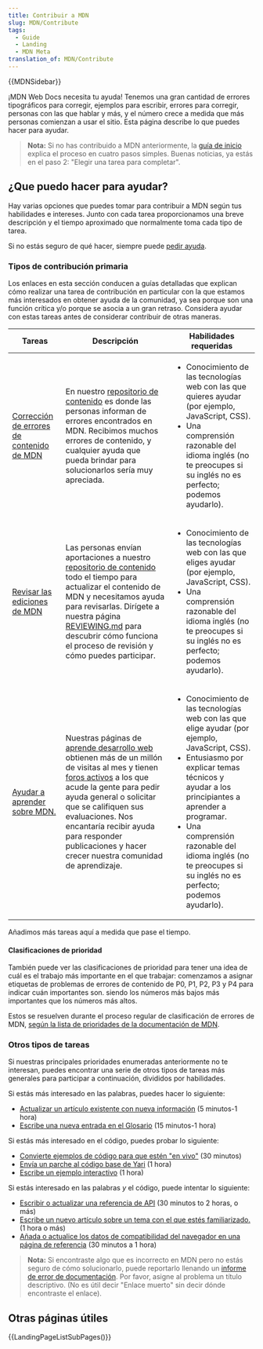 ```yaml
---
title: Contribuir a MDN
slug: MDN/Contribute
tags:
  - Guide
  - Landing
  - MDN Meta
translation_of: MDN/Contribute
---
```

{{MDNSidebar}}

¡MDN Web Docs necesita tu ayuda! Tenemos una gran cantidad de errores tipográficos para corregir, ejemplos para escribir, errores para corregir, personas con las que hablar y más, y el número crece a medida que más personas comienzan a usar el sitio. Esta página describe lo que puedes hacer para ayudar. 

> **Nota:** Si no has contribuido a MDN anteriormente, la [guía de inicio](/es/docs/MDN/Contribute/Getting_started) explica el proceso en cuatro pasos simples. Buenas noticias, ya estás en el paso 2: "Elegir una tarea para completar". 

## ¿Que puedo hacer para ayudar?

Hay varias opciones que puedes tomar para contribuir a MDN según tus habilidades e intereses. Junto con cada tarea proporcionamos una breve descripción y el tiempo aproximado que normalmente toma cada tipo de tarea.

Si no estás seguro de qué hacer, siempre puede [pedir ayuda](/es/docs/MDN/Contribute/Getting_started#step_4_ask_for_help).

### Tipos de contribución primaria

Los enlaces en esta sección conducen a guías detalladas que explican cómo realizar una tarea de contribución en particular con la que estamos más interesados en obtener ayuda de la comunidad, ya sea porque son una función crítica y/o porque se asocia a un gran retraso. Considera ayudar con estas tareas antes de considerar contribuir de otras maneras.

<table class="standard-table">
  <thead>
    <tr>
      <th scope="col">Tareas</th>
      <th scope="col">Descripción</th>
      <th scope="col">Habilidades requeridas</th>
    </tr>
  </thead>
  <tbody>
    <tr>
      <td>
        <a href="/es/docs/MDN/Contribute/Fixing_MDN_content_bugs"
          >Corrección de errores de contenido de MDN</a
        >
      </td>
      <td>
        En nuestro <a href="https://github.com/mdn/translated-content/issues">
        repositorio de contenido</a> es donde las personas informan de errores
        encontrados en MDN. Recibimos muchos errores de contenido, y cualquier
        ayuda que pueda brindar para solucionarlos sería muy apreciada.
      </td>
      <td>
        <ul>
          <li>
            Conocimiento de las tecnologías web con las que quieres ayudar (por
            ejemplo, JavaScript, CSS).
          </li>
          <li>
            Una comprensión razonable del idioma inglés (no te preocupes si su
            inglés no es perfecto; podemos ayudarlo).
          </li>
        </ul>
      </td>
    </tr>
    <tr>
      <td>
        <a href="https://github.com/mdn/content/blob/main/REVIEWING.md"
          >Revisar las ediciones de MDN</a
        >
      </td>
      <td>
        Las personas envían aportaciones a nuestro 
        <a href="https://github.com/mdn/translated-content/issues"
          >repositorio de contenido</a
        >
        todo el tiempo para actualizar el contenido de MDN y necesitamos ayuda
        para revisarlas. Dirígete a nuestra página 
        <a href="https://github.com/mdn/content/blob/main/REVIEWING.md"
          >REVIEWING.md</a
        >
        para descubrir cómo funciona el proceso de revisión y cómo puedes
        participar.
      </td>
      <td>
        <ul>
          <li>
            Conocimiento de las tecnologías web con las que eliges ayudar (por
            ejemplo, JavaScript, CSS).
          </li>
          <li>
            Una comprensión razonable del idioma inglés (no te preocupes si su
            inglés no es perfecto; podemos ayudarlo).
          </li>
        </ul>
      </td>
    </tr>
    <tr>
      <td>
        <a href="/es/docs/MDN/Contribute/Help_beginners"
          >Ayudar a aprender sobre MDN.</a
        >
      </td>
      <td>
        Nuestras páginas de <a href="/es/docs/Learn">aprende desarrollo web</a>
        obtienen más de un millón de visitas al mes y tienen
        <a href="https://discourse.mozilla.org/c/mdn/learn/250"
          >foros activos</a
        >
        a los que acude la gente para pedir ayuda general o solicitar que se
        califiquen sus evaluaciones. Nos encantaría recibir ayuda para responder
        publicaciones y hacer crecer nuestra comunidad de aprendizaje.
      </td>
      <td>
        <ul>
          <li>
            Conocimiento de las tecnologías web con las que elige ayudar (por
            ejemplo, JavaScript, CSS).
          </li>
          <li>
            Entusiasmo por explicar temas técnicos y ayudar a los principiantes
            a aprender a programar.
          </li>
          <li>
            Una comprensión razonable del idioma inglés (no te preocupes si su
            inglés no es perfecto; podemos ayudarlo).
          </li>
        </ul>
      </td>
    </tr>
  </tbody>
</table>

Añadimos más tareas aquí a medida que pase el tiempo.

#### Clasificaciones de prioridad

También puede ver las clasificaciones de prioridad para tener una idea de cuál es el trabajo más importante en el que trabajar: comenzamos a asignar etiquetas de problemas de errores de contenido de P0, P1, P2, P3 y P4 para indicar cuán importantes son. siendo los números más bajos más importantes que los números más altos.

Estos se resuelven durante el proceso regular de clasificación de errores de MDN, [según la lista de prioridades de la documentación de MDN](/es/docs/MDN/Contribute/Documentation_priorities).

### Otros tipos de tareas

Si nuestras principales prioridades enumeradas anteriormente no te interesan, puedes encontrar una serie de otros tipos de tareas más generales para participar a continuación, divididos por habilidades.

Si estás más interesado en las palabras, puedes hacer lo siguiente:

- [Actualizar un artículo existente con nueva información](/es/docs/MDN/Contribute/Howto/Create_and_edit_pages#editing_an_existing_page) (5 minutos-1 hora)
- [Escribe una nueva entrada en el Glosario](/es/docs/MDN/Contribute/Howto/Write_a_new_entry_in_the_Glossary) (15 minutos-1 hora)

Si estás más interesado en el código, puedes probar lo siguiente:

- [Convierte ejemplos de código para que estén "en vivo"](/es/docs/MDN/Contribute/Howto/Convert_code_samples_to_be_live) (30 minutos)
- [Envía un parche al código base de Yari](https://github.com/mdn/yari) (1 hora)
- [Escribe un ejemplo interactivo](https://github.com/mdn/interactive-examples/blob/master/CONTRIBUTING.md) (1 hora)

Si estás interesado en las palabras *y* el código, puede intentar lo siguiente:

- [Escribir o actualizar una referencia de API](/es/docs/MDN/Contribute/Howto/Write_an_API_reference) (30 minutos to 2 horas, o más)
- [Escribe un nuevo artículo sobre un tema con el que estés familiarizado.](https://github.com/mdn/content#adding-a-new-document) (1 hora o más)
- [Añada o actualice los datos de compatibilidad del navegador en una página de referencia](/es/docs/MDN/Structures/Compatibility_tables) (30 minutos a 1 hora)

> **Nota:** Si encontraste algo que es incorrecto en MDN pero no estás seguro de cómo solucionarlo, puede reportarlo llenando un [informe de error de documentación](https://github.com/mdn/content/issues/new/choose). Por favor, asigne al problema un título descriptivo. (No es útil decir "Enlace muerto" sin decir dónde encontraste el enlace).

## Otras páginas útiles

{{LandingPageListSubPages()}}

